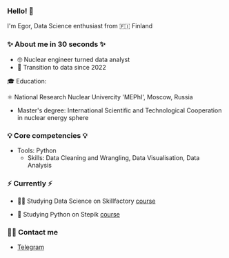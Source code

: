### Hello! 👋

I'm Egor, Data Science enthusiast from :finland: Finland
### ✨ About me in 30 seconds ✨ 
* :nerd_face: Nuclear engineer turned data analyst
* :notebook_with_decorative_cover: Transition to data since 2022

🎓 Education:
 
 :atom_symbol: National Research Nuclear Univercity 'MEPhI', Moscow, Russia
 - Master's degree: International Scientific and Technological Cooperation in nuclear energy sphere




### 💡 Core competencies 💡
- Tools: Python
  - Skills: Data Cleaning and Wrangling, Data Visualisation, Data Analysis


### ⚡️ Currently ⚡️
* :student: Studying Data Science on Skillfactory [course](https://skillfactory.ru/data-scientist-pro)

* :snake: Studying Python on Stepik [course](https://stepik.org/course/58852/promo)

### 🙌🏻 Contact me
- [Telegram](https://t.me/egor_krasnikov)
